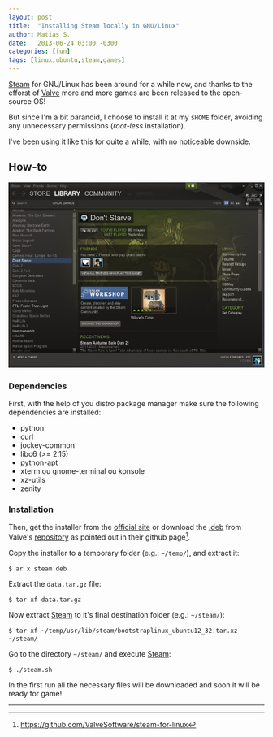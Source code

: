 ```yaml
---
layout: post
title:  "Installing Steam locally in GNU/Linux"
author: Matias S.
date:   2013-06-24 03:00 -0300
categories: [fun]
tags: [linux,ubuntu,steam,games]
---
```


[Steam](http://store.steampowered.com/) for GNU/Linux has been around for a while now, and thanks to the efforst of [Valve](http://www.valvesoftware.com/) more and more games are been released to the open-source OS!

But since I'm a bit paranoid, I choose to install it at my `$HOME` folder, avoiding any unnecessary permissions (*root-less* installation).

I've been using it like this for quite a while, with no noticeable downside.

## How-to

![Steam on Linux](/assets/installing-steam-locally-in-gnu-linux-screenshot.png)

### Dependencies

First, with the help of you distro package manager make sure the following dependencies are installed:

- python
- curl
- jockey-common
- libc6 (\>= 2.15)
- python-apt
- xterm ou gnome-terminal ou konsole
- xz-utils
- zenity

### Installation

Then, get the installer from the [official site](http://store.steampowered.com/about/) or download the [.deb](http://en.wikipedia.org/wiki/Deb_\(file_format\)) from Valve's [repository](http://media.steampowered.com/client/installer/steam.deb) as pointed out in their github page[^1].

Copy the installer to a temporary folder (e.g.: `~/temp/`), and extract it:

```console
$ ar x steam.deb
```

Extract the `data.tar.gz` file:

```console
$ tar xf data.tar.gz
```

Now extract [Steam](http://store.steampowered.com/) to it's final destination folder (e.g.: `~/steam/`):

```console
$ tar xf ~/temp/usr/lib/steam/bootstraplinux_ubuntu12_32.tar.xz ~/steam/
```

Go to the directory `~/steam/` and execute [Steam](http://store.steampowered.com/):

```console
$ ./steam.sh
```

In the first run all the necessary files will be downloaded and soon it will be ready for game!

---

[^1]: <https://github.com/ValveSoftware/steam-for-linux>
